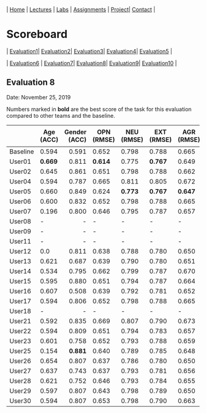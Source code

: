 
| [Home](../index.md) | [Lectures](../lectures.md) | [Labs](../labs.md) | [Assignments](../assignments.md) | [Project](../project.md)| [Contact](../contact.md) |


# Scoreboard

| [Evaluation1](evaluation1.md)| [Evaluation2](evaluation2.md)| [Evaluation3](evaluation3.md)| [Evaluation4](evaluation4.md)| [Evaluation5](evaluation5.md) | 

| [Evaluation6](evaluation6.md) | [Evaluation7](evaluation7.md)| [Evaluation8](evaluation8.md)| [Evaluation9](evaluation9.md)| [Evaluation10](evaluation10.md) | 

## Evaluation 8

Date: November 25, 2019

Numbers marked in **bold** are the best score of the task for this evaluation compared to other teams and the baseline.

|       | Age (ACC) | Gender (ACC) | OPN (RMSE) | NEU (RMSE) | EXT (RMSE) | AGR (RMSE) | CON (RMSE) | Full Grade |  Rank 🏆|
|-------|--------------|----------:|------------|------------|------------|------------|------------|------------|-------|
| Baseline|0.594|0.591|0.652|0.798|0.788|0.665|0.734|-||
| User01 |**0.669**|0.811|**0.614**|0.775|**0.767**|0.649|0.707|||
| User02 |0.645|0.861|0.651|0.798|0.788|0.662|0.730|||
| User04 |0.594|0.787|0.665|0.811|0.805|0.672|0.750|||
| User05 |0.660|0.849|0.624|**0.773**|**0.767**|**0.647**|**0.705**|||
| User06 |0.600|0.832|0.652|0.798|0.788|0.665|0.734|||
| User07 |0.196|0.800|0.646|0.795|0.787|0.657|0.721|||
| User08 |-|-|-|-|-|-|-|-|-|
| User09 |-|-|-|-|-|-|-|-|-|
| User11 |-|-|-|-|-|-|-|-|-|
| User12 |0.0|0.811|0.638|0.788|0.780|0.650|0.712|||
| User13 |0.621|0.687|0.639|0.790|0.780|0.651|0.713|||
| User14 |0.534|0.795|0.662|0.799|0.787|0.670|0.737|||
| User15 |0.595|0.880|0.651|0.794|0.787|0.664|0.726|||
| User16 |0.607|0.508|0.639|0.792|0.781|0.652|0.711|||
| User17 |0.594|0.806|0.652|0.798|0.788|0.665|0.734|||
| User18 |-|-|-|-|-|-|-|-|-|
| User21 |0.592|0.835|0.669|0.807|0.790|0.673|0.746|||
| User22 |0.594|0.809|0.651|0.794|0.783|0.657|0.722|||
| User23 |0.601|0.758|0.652|0.793|0.788|0.659|0.722|||
| User25 |0.154|**0.881**|0.640|0.789|0.785|0.648|0.721|||
| User26 |0.654|0.807|0.637|0.786|0.780|0.650|0.710|||
| User27 |0.637|0.743|0.637|0.793|0.781|0.656|0.719|||
| User28 |0.621|0.752|0.646|0.793|0.784|0.655|0.720|||
| User29 |0.597|0.807|0.643|0.798|0.789|0.650|0.724|||
| User30 |0.594|0.807|0.653|0.798|0.790|0.663|0.726|||
